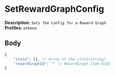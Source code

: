 # SetRewardGraphConfig

**Description**: `Sets the Config for a Reward Graph` \
**Profiles**: `athena`

## Body

```js
{
    "state": [], // Array of the state(string)
    "rewardGraphId": "" // RewardGraph Item GUID
}
```
